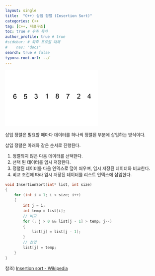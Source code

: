 ```yaml
---
layout: single
title:  "C++) 삽입 정렬 (Insertion Sort)"
categories: C++
tag: [C++, 자료구조]
toc: true # 우측 목차
author_profile: true # true
#sidebar: # 좌측 프로필 대체
#    nav: "docs"
search: true # false
typora-root-url: ../
---
```


![img](/images/2025-01-16-back022/img.gif)

삽입 정렬은 필요할 때마다 데이터를 하나씩 정렬된 부분에 삽입하는 방식이다.

 

 

삽입 정렬은 아래와 같은 순서로 진행된다.

1. 정렬되지 않은 다음 데이터를 선택한다.
2. 선택 된 데이터를 임시 저장한다.
3. 정렬된 데이터를 다음 인덱스로 덮어 씌우며, 임시 저장된 데이터와 비교한다.
4. 비교 조건에 따라 임시 저장된 데이터를 리스트 인덱스에 삽입한다.

``` CPP
void InsertionSort(int* list, int size)
{
    for (int i = 1; i < size; i++)
    {
    	int j = i;
        int temp = list[i];
        // 비교
        for (; j > 0 && list[j - 1] > temp; j--)
        {
            list[j] = list[j - 1];
        }
        // 삽입
        list[j] = temp;
    }
}
```





참조) [Insertion sort - Wikipedia](https://en.wikipedia.org/wiki/Insertion_sort)